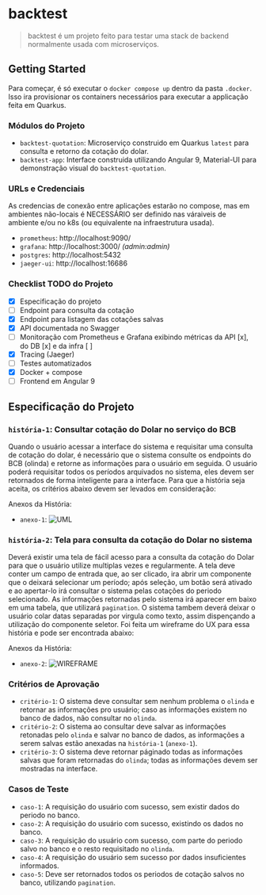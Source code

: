 # backtest
> backtest é um projeto feito para testar uma stack de backend normalmente usada com microserviços.

## Getting Started
Para começar, é só executar o `docker compose up` dentro da pasta `.docker`. Isso ira provisionar os containers necessários para executar a applicação feita em Quarkus.

### Módulos do Projeto

- `backtest-quotation`: Microserviço construido em Quarkus `latest` para consulta e retorno da cotação do dolar.
- `backtest-app`: Interface construida utilizando Angular 9, Material-UI para demonstração visual do `backtest-quotation`.

### URLs e Credenciais
As credencias de conexão entre aplicações estarão no compose, mas em ambientes não-locais é NECESSÁRIO ser definido nas váraiveis de ambiente e/ou no k8s (ou equivalente na infraestrutura usada).

-  `prometheus`: http://localhost:9090/
-  `grafana`: http://localhost:3000/ _(admin:admin)_
-  `postgres`: http://localhost:5432
-  `jaeger-ui`: http://localhost:16686

### Checklist TODO do Projeto
- [x] Especificação do projeto
- [ ] Endpoint para consulta da cotação
- [x] Endpoint para listagem das cotações salvas
- [x] API documentada no Swagger
- [ ] Monitoração com Prometheus e Grafana exibindo métricas da API [x], do DB [x] e da infra [ ]
- [x] Tracing (Jaeger)
- [ ] Testes automatizados
- [x] Docker + compose
- [ ] Frontend em Angular 9

## Especificação do Projeto

### `história-1`: Consultar cotação do Dolar no serviço do BCB
Quando o usuário acessar a interface do sistema e requisitar uma consulta de cotação do dolar, é necessário que o sistema consulte os endpoints do BCB (olinda) e retorne as informações para o usuário em seguida.
O usuário poderá requisitar todos os períodos arquivados no sistema, eles devem ser retornados de forma inteligente para a interface.
Para que a história seja aceita, os critérios abaixo devem ser levados em consideração:

Anexos da História:
- `anexo-1`: ![UML](https://i.ibb.co/VHCG1JQ/Whats-App-Image-2022-08-28-at-6-04-11-PM.jpg)

### `história-2`: Tela para consulta da cotação do Dolar no sistema
Deverá existir uma tela de fácil acesso para a consulta da cotação do Dolar para que o usuário utilize multiplas vezes e regularmente. A tela deve conter um campo de entrada que, ao ser clicado, ira abrir um componente que o deixará selecionar um período; após seleção, um botão será ativado e ao apertar-lo irá consultar o sistema pelas cotações do periodo selecionado. As informações retornadas pelo sistema irá aparecer em baixo em uma tabela, que utilizará `pagination`.
O sistema tambem deverá deixar o usuário colar datas separadas por virgula como texto, assim dispençando a utilização do componente seletor. Foi feita um wireframe do UX para essa história e pode ser encontrada abaixo:

Anexos da História:
- `anexo-2`: 
![WIREFRAME](https://i.ibb.co/QmDHg4k/Whats-App-Image-2022-08-28-at-7-18-14-PM.jpg)

### Critérios de Aprovação
- `critério-1`: O sistema deve consultar sem nenhum problema o `olinda` e retornar as informações pro usuário; caso as informações existem no banco de dados, não consultar no `olinda`.
- `critério-2`: O sistema ao consultar deve salvar as informações retonadas pelo `olinda` e salvar no banco de dados, as informações a serem salvas estão anexadas na `história-1` (`anexo-1`).
- `critério-3`: O sistema deve retornar páginado todas as informações salvas que foram retornadas do `olinda`; todas as informações devem ser mostradas na interface.

### Casos de Teste
- `caso-1`: A requisição do usuário com sucesso, sem existir dados do periodo no banco.
- `caso-2`: A requisição do usuário com sucesso, existindo os dados no banco.
- `caso-3`: A requisição do usuário com sucesso, com parte do periodo salvo no banco e o resto requisitado no `olinda`.
- `caso-4`: A requisição do usuário sem sucesso por dados insuficientes informados.
- `caso-5`: Deve ser retornados todos os periodos de cotação salvos no banco, utilizando `pagination`.